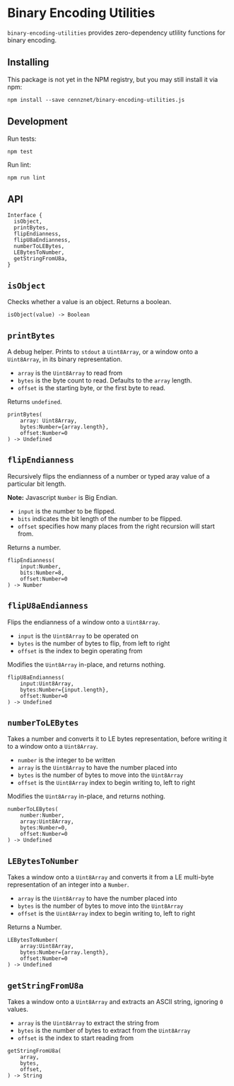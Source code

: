 # Binary Encoding Utilities
`binary-encoding-utilities` provides zero-dependency utlility functions for binary encoding.

## Installing

This package is not yet in the NPM registry, but you may still install it via npm:

```
npm install --save cennznet/binary-encoding-utilities.js
```

## Development

Run tests:
```
npm test
```

Run lint:
```
npm run lint
```

## API

```
Interface {
  isObject,
  printBytes,
  flipEndianness,
  flipU8aEndianness,
  numberToLEBytes,
  LEBytesToNumber,
  getStringFromU8a,
}
```

## `isObject`

Checks whether a value is an object. Returns a boolean.

```
isObject(value) -> Boolean
```

## `printBytes`

A debug helper. Prints to `stdout` a `Uint8Array`, or a window onto a `Uint8Array`, in
its binary representation.

* `array` is the `Uint8Array` to read from
* `bytes` is the byte count to read. Defaults to the `array` length.
* `offset` is the starting byte, or the first byte to read.

Returns `undefined`.

```
printBytes(
	array: Uint8Array,
    bytes:Number={array.length},
    offset:Number=0
) -> Undefined
```

## `flipEndianness`

Recursively flips the endianness of a number or typed aray value of a particular bit length.

**Note:** Javascript `Number` is Big Endian.

* `input` is the number to be flipped.
* `bits` indicates the bit length of the number to be flipped.
* `offset` specifies how many places from the right recursion will start from.

Returns a number.

```
flipEndianness(
    input:Number,
    bits:Number=8,
    offset:Number=0
) -> Number
```

## `flipU8aEndianness`
Flips the endianness of a window onto a `Uint8Array`.

* `input` is the `Uint8Array` to be operated on
* `bytes` is the number of bytes to flip, from left to right
* `offset` is the index to begin operating from

Modifies the `Uint8Array` in-place, and returns nothing.

```
flipU8aEndianness(
    input:Uint8Array,
    bytes:Number={input.length},
    offset:Number=0
) -> Undefined
```

## `numberToLEBytes`

Takes a number and converts it to LE bytes representation, before
writing it to a window onto a `Uint8Array`.

* `number` is the integer to be written
* `array` is the `Uint8Array` to have the number placed into
* `bytes` is the number of bytes to move into the `Uint8Array`
* `offset` is the `Uint8Array` index to begin writing to, left to right

Modifies the `Uint8Array` in-place, and returns nothing.

```
numberToLEBytes(
    number:Number,
    array:Uint8Array,
    bytes:Number=0,
    offset:Number=0
) -> Undefined
```

## `LEBytesToNumber`

Takes a window onto a `Uint8Array` and converts it from a LE multi-byte
representation of an integer into a `Number`.

* `array` is the `Uint8Array` to have the number placed into
* `bytes` is the number of bytes to move into the `Uint8Array`
* `offset` is the `Uint8Array` index to begin writing to, left to right

Returns a Number.

```
LEBytesToNumber(
    array:Uint8Array,
    bytes:Number={array.length},
    offset:Number=0
) -> Undefined
```

## `getStringFromU8a`

Takes a window onto a `Uint8Array` and extracts an ASCII string,
ignoring `0` values.

* `array` is the `Uint8Array` to extract the string from
* `bytes` is the number of bytes to extract from the `Uint8Array`
* `offset` is the index to start reading from

```
getStringFromU8a(
    array,
    bytes,
    offset,
) -> String
```
